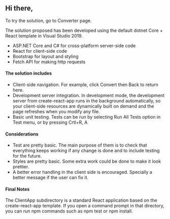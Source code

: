 ## Hi there,
To try the solution, go to Converter page.

The solution proposed has been developed using the default dotnet Core + React template in Visual Studio 2019.

* ASP.NET Core and C# for cross-platform server-side code
* React for client-side code
* Bootstrap for layout and styling
* Fetch API for making http requests

#### The solution includes

* Client-side navigation. For example, click Convert then Back to return here.
* Development server integration. In development mode, the development server from create-react-app runs in the background automatically, so your client-side resources are dynamically built on demand and the page refreshes when you modify any file.
* Basic unit testing. Tests can be run by selecting Run All Tests option in Test menu, or by pressing Crtl+R, A

#### Considerations

* Test are pretty basic. The main purpose of them is to check that everything keeps working if any change is done and to include testing for the future.
* Styles are pretty basic. Some extra work could be done to make it look prettier.
* A better error handling in the client side is encouraged. Specially a better message if the user can fix it.

#### Final Notes

The ClientApp subdirectory is a standard React application based on the create-react-app template. If you open a command prompt in that directory, you can run npm commands such as npm test or npm install.